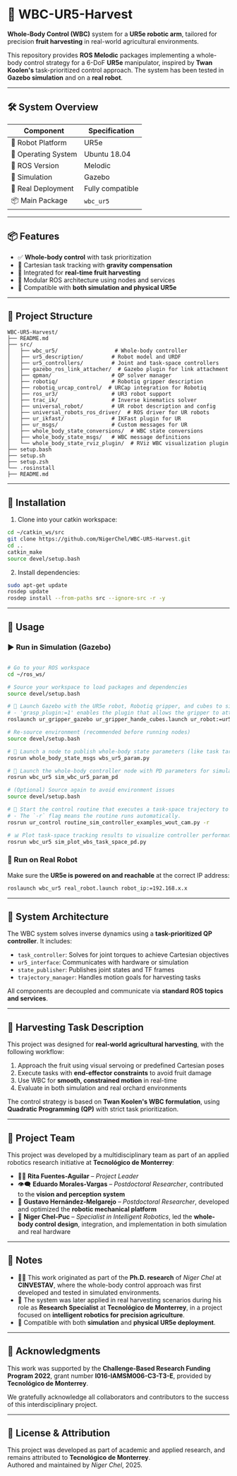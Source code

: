 # 🤖 WBC-UR5-Harvest

**Whole-Body Control (WBC)** system for a **UR5e robotic arm**, tailored for precision **fruit harvesting** in real-world agricultural environments.

This repository provides **ROS Melodic** packages implementing a whole-body control strategy for a 6-DoF **UR5e** manipulator, inspired by **Twan Koolen's** task-prioritized control approach. The system has been tested in **Gazebo simulation** and on a **real robot**.

---

## 🛠️ System Overview

| Component           | Specification          |
|---------------------|------------------------|
| 🤖 Robot Platform    | UR5e                   |
| 🐧 Operating System | Ubuntu 18.04           |
| 🔧 ROS Version      | Melodic                |
| 🧪 Simulation       | Gazebo                 |
| 🤝 Real Deployment  | Fully compatible       |
| 📦 Main Package     | `wbc_ur5`              |

---

## 📦 Features

- ✅ **Whole-body control** with task prioritization  
- 🎯 Cartesian task tracking with **gravity compensation**  
- 🍏 Integrated for **real-time fruit harvesting**  
- 🧩 Modular ROS architecture using nodes and services  
- 🤖 Compatible with **both simulation and physical UR5e**  

---

## 📁 Project Structure

```
WBC-UR5-Harvest/
├── README.md
├── src/
│   ├── wbc_ur5/                  # Whole-body controller
│   ├── ur5_description/         # Robot model and URDF
│   ├── ur5_controllers/         # Joint and task-space controllers
│   ├── gazebo_ros_link_attacher/  # Gazebo plugin for link attachment
│   ├── qpman/                   # QP solver manager
│   ├── robotiq/                 # Robotiq gripper description
│   ├── robotiq_urcap_control/  # URCap integration for Robotiq
│   ├── ros_ur3/                 # UR3 robot support
│   ├── trac_ik/                 # Inverse kinematics solver
│   ├── universal_robot/         # UR robot description and config
│   ├── universal_robots_ros_driver/  # ROS driver for UR robots
│   ├── ur_ikfast/               # IKFast plugin for UR
│   ├── ur_msgs/                 # Custom messages for UR
│   ├── whole_body_state_conversions/  # WBC state conversions
│   ├── whole_body_state_msgs/   # WBC message definitions
│   └── whole_body_state_rviz_plugin/  # RViz WBC visualization plugin
├── setup.bash
├── setup.sh
├── setup.zsh
└── .rosinstall
├── README.md
```

---

## 🚀 Installation

1. Clone into your catkin workspace:

```bash
cd ~/catkin_ws/src
git clone https://github.com/NigerChel/WBC-UR5-Harvest.git
cd ..
catkin_make
source devel/setup.bash
```

2. Install dependencies:

```bash
sudo apt-get update
rosdep update
rosdep install --from-paths src --ignore-src -r -y
```

---

## 🧪 Usage

### ▶️ Run in Simulation (Gazebo)

```bash

# Go to your ROS workspace
cd ~/ros_ws/

# Source your workspace to load packages and dependencies
source devel/setup.bash

# 🚀 Launch Gazebo with the UR5e robot, Robotiq gripper, and cubes to simulate fruits.
# - 'grasp_plugin:=1' enables the plugin that allows the gripper to attach to objects.
roslaunch ur_gripper_gazebo ur_gripper_hande_cubes.launch ur_robot:=ur5e grasp_plugin:=1

# Re-source environment (recommended before running nodes)
source devel/setup.bash

# 🔄 Launch a node to publish whole-body state parameters (like task targets).
rosrun whole_body_state_msgs wbs_ur5_param.py

# 🧠 Launch the whole-body controller node with PD parameters for simulation.
rosrun wbc_ur5 sim_wbc_ur5_param_pd

# (Optional) Source again to avoid environment issues
source devel/setup.bash

# 🤖 Start the control routine that executes a task-space trajectory to simulate harvesting.
# - The `-r` flag means the routine runs automatically.
rosrun ur_control routine_sim_controller_examples_wout_cam.py -r

# 📊 Plot task-space tracking results to visualize controller performance.
rosrun wbc_ur5 sim_plot_wbs_task_space_pd.py

```

### 🤖 Run on Real Robot

Make sure the **UR5e is powered on and reachable** at the correct IP address:

```bash
roslaunch wbc_ur5 real_robot.launch robot_ip:=192.168.x.x
```

---

## 🧠 System Architecture

The WBC system solves inverse dynamics using a **task-prioritized QP controller**. It includes:

- `task_controller`: Solves for joint torques to achieve Cartesian objectives  
- `ur5_interface`: Communicates with hardware or simulation  
- `state_publisher`: Publishes joint states and TF frames  
- `trajectory_manager`: Handles motion goals for harvesting tasks  

All components are decoupled and communicate via **standard ROS topics and services**.

---

## 🍎 Harvesting Task Description

This project was designed for **real-world agricultural harvesting**, with the following workflow:

1. Approach the fruit using visual servoing or predefined Cartesian poses  
2. Execute tasks with **end-effector constraints** to avoid fruit damage  
3. Use WBC for **smooth, constrained motion** in real-time  
4. Evaluate in both simulation and real orchard environments  

The control strategy is based on **Twan Koolen's WBC formulation**, using **Quadratic Programming (QP)** with strict task prioritization.

---

## 👥 Project Team

This project was developed by a multidisciplinary team as part of an applied robotics research initiative at **Tecnológico de Monterrey**:

- 👩‍🏫 **Rita Fuentes-Aguilar** – *Project Leader* 
- 👁️‍🗨️ **Eduardo Morales-Vargas** – *Postdoctoral Researcher*, contributed to the **vision and perception system**  
- 🔧 **Gustavo Hernández-Melgarejo** – *Postdoctoral Researcher*, developed and optimized the **robotic mechanical platform**  
- 🤖 **Niger Chel-Puc** – *Specialist in Intelligent Robotics*, led the **whole-body control design**, integration, and implementation in both simulation and real hardware

---

## 📌 Notes

- 🧑‍🎓 This work originated as part of the **Ph.D. research** of *Niger Chel* at **CINVESTAV**, where the whole-body control approach was first developed and tested in simulated environments.  
- 🏫 The system was later applied in real harvesting scenarios during his role as **Research Specialist** at **Tecnológico de Monterrey**, in a project focused on **intelligent robotics for precision agriculture**.  
- 🔄 Compatible with both **simulation** and **physical UR5e deployment**.

---

## 🤝 Acknowledgments

This work was supported by the **Challenge-Based Research Funding Program 2022**, grant number **I016-IAMSM006-C3-T3-E**, provided by **Tecnológico de Monterrey**.

We gratefully acknowledge all collaborators and contributors to the success of this interdisciplinary project.

---

## 📄 License & Attribution

This project was developed as part of academic and applied research, and remains attributed to **Tecnológico de Monterrey**.  
Authored and maintained by *Niger Chel*, 2025.









